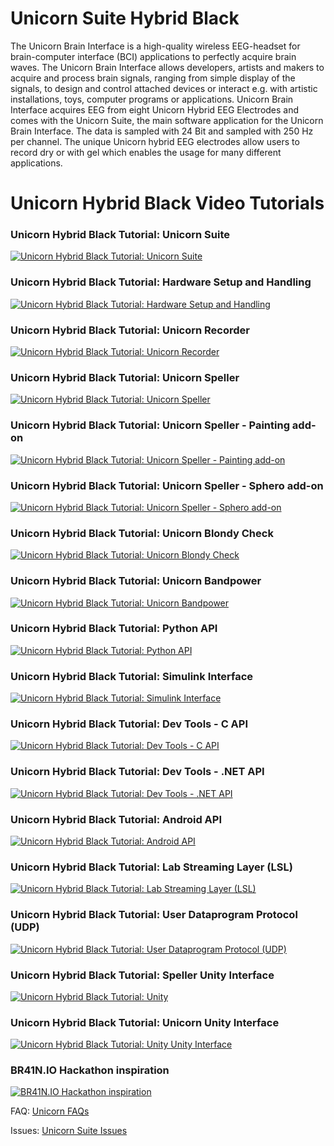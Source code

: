 # Unicorn Suite Hybrid Black
The Unicorn Brain Interface is a high-quality wireless EEG-headset for brain-computer interface (BCI) applications to perfectly acquire brain waves. The Unicorn Brain Interface allows developers, artists and makers to acquire and process brain signals, ranging from simple display of the signals, to design and control attached devices or interact e.g. with artistic installations, toys, computer programs or applications. Unicorn Brain Interface acquires EEG from eight Unicorn Hybrid EEG Electrodes and comes with the Unicorn Suite, the main software application for the Unicorn Brain Interface. The data is sampled with 24 Bit and sampled with 250 Hz per channel. The unique Unicorn hybrid EEG electrodes allow users to record dry or with gel which enables the usage for many different applications.

# Unicorn Hybrid Black Video Tutorials
### Unicorn Hybrid Black Tutorial: Unicorn Suite
[![Unicorn Hybrid Black Tutorial: Unicorn Suite](https://img.youtube.com/vi/LOfIr2F7-Tc/0.jpg)](https://youtu.be/LOfIr2F7-Tc "Unicorn Hybrid Black Tutorial: Unicorn Suite")

### Unicorn Hybrid Black Tutorial: Hardware Setup and Handling
[![Unicorn Hybrid Black Tutorial: Hardware Setup and Handling](https://img.youtube.com/vi/UVVUJTwvGnw/0.jpg)](https://youtu.be/UVVUJTwvGnw "Unicorn Hybrid Black Tutorial: Hardware Setup and Handling")

### Unicorn Hybrid Black Tutorial: Unicorn Recorder
[![Unicorn Hybrid Black Tutorial: Unicorn Recorder](https://img.youtube.com/vi/s6mOv4nyBHk/0.jpg)](https://youtu.be/s6mOv4nyBHk "Unicorn Hybrid Black Tutorial: Unicorn Recorder")

### Unicorn Hybrid Black Tutorial: Unicorn Speller
[![Unicorn Hybrid Black Tutorial: Unicorn Speller](https://img.youtube.com/vi/aB60zmmTLq0/0.jpg)](https://youtu.be/aB60zmmTLq0 "Unicorn Hybrid Black Tutorial: Unicorn Speller")

### Unicorn Hybrid Black Tutorial: Unicorn Speller - Painting add-on
[![Unicorn Hybrid Black Tutorial: Unicorn Speller - Painting add-on](https://img.youtube.com/vi/b60qF-tX5vY/0.jpg)](https://youtu.be/b60qF-tX5vY "Unicorn Hybrid Black Tutorial: Unicorn Speller - Painting add-on")

### Unicorn Hybrid Black Tutorial: Unicorn Speller - Sphero add-on
[![Unicorn Hybrid Black Tutorial: Unicorn Speller - Sphero add-on](https://img.youtube.com/vi/FmSKfg4SZq0/0.jpg)](https://youtu.be/FmSKfg4SZq0 "Unicorn Hybrid Black Tutorial: Unicorn Speller - Sphero add-on")

### Unicorn Hybrid Black Tutorial: Unicorn Blondy Check
[![Unicorn Hybrid Black Tutorial: Unicorn Blondy Check](https://img.youtube.com/vi/RkLV8xzerfg/0.jpg)](https://youtu.be/RkLV8xzerfg "Unicorn Hybrid Black Tutorial: Unicorn Blondy Check")

### Unicorn Hybrid Black Tutorial: Unicorn Bandpower
[![Unicorn Hybrid Black Tutorial: Unicorn Bandpower](https://img.youtube.com/vi/_VtA9E0hgUA/0.jpg)](https://youtu.be/_VtA9E0hgUA "Unicorn Hybrid Black Tutorial: Unicorn Bandpower")

### Unicorn Hybrid Black Tutorial: Python API
[![Unicorn Hybrid Black Tutorial: Python API](https://img.youtube.com/vi/N0d_B0jergs/0.jpg)](https://youtu.be/N0d_B0jergs "Unicorn Hybrid Black Tutorial: Python API")

### Unicorn Hybrid Black Tutorial: Simulink Interface
[![Unicorn Hybrid Black Tutorial: Simulink Interface](https://img.youtube.com/vi/erYtpEJ_dYc/0.jpg)](https://youtu.be/erYtpEJ_dYc "Unicorn Hybrid Black Tutorial: Simulink Interface")

### Unicorn Hybrid Black Tutorial: Dev Tools - C API
[![Unicorn Hybrid Black Tutorial: Dev Tools - C API](https://img.youtube.com/vi/ylbpKTY1Awg/0.jpg)](https://youtu.be/ylbpKTY1Awg "Unicorn Hybrid Black Tutorial: Dev Tools - C API")

### Unicorn Hybrid Black Tutorial: Dev Tools - .NET API
[![Unicorn Hybrid Black Tutorial: Dev Tools - .NET API](https://img.youtube.com/vi/U8xWlIyY4DI/0.jpg)](https://youtu.be/U8xWlIyY4DI "Unicorn Hybrid Black Tutorial: Dev Tools - .NET API")

### Unicorn Hybrid Black Tutorial: Android API
[![Unicorn Hybrid Black Tutorial: Android API](https://img.youtube.com/vi/2Oi7AAHapNw/0.jpg)](https://youtu.be/2Oi7AAHapNw "Unicorn Hybrid Black Tutorial: Android API")

### Unicorn Hybrid Black Tutorial: Lab Streaming Layer (LSL)
[![Unicorn Hybrid Black Tutorial: Lab Streaming Layer (LSL)](https://img.youtube.com/vi/l18lJ7MGU38/0.jpg)](https://youtu.be/l18lJ7MGU38 "Unicorn Hybrid Black Tutorial: Lab Streaming Layer (LSL)")

### Unicorn Hybrid Black Tutorial: User Dataprogram Protocol (UDP)
[![Unicorn Hybrid Black Tutorial: User Dataprogram Protocol (UDP)](https://img.youtube.com/vi/Wh_C299mCyU/0.jpg)](https://youtu.be/Wh_C299mCyU "Unicorn Hybrid Black Tutorial: User Dataprogram Protocol (UDP)")

### Unicorn Hybrid Black Tutorial: Speller Unity Interface
[![Unicorn Hybrid Black Tutorial: Unity](https://img.youtube.com/vi/fAVcfhJZksc/0.jpg)](https://youtu.be/fAVcfhJZksc "Unicorn Hybrid Black Tutorial: Unity")

### Unicorn Hybrid Black Tutorial: Unicorn Unity Interface
[![Unicorn Hybrid Black Tutorial: Unity Unity Interface](https://img.youtube.com/vi/rzqhs7_-RgI/0.jpg)](https://youtu.be/rzqhs7_-RgI "Unicorn Hybrid Black Tutorial: Unity Unity Interface")

### BR41N.IO Hackathon inspiration
[![BR41N.IO Hackathon inspiration](https://img.youtube.com/vi/dqqYjm-p6Sc/0.jpg)](https://www.youtube.com/c/BR41NIO/videos "BR41N.IO Hackathon inspiration")

FAQ:
[Unicorn FAQs](https://www.unicorn-bi.com/faq/)

Issues:
[Unicorn Suite Issues](https://github.com/unicorn-bi/Unicorn-Suite-1.18/issues)
